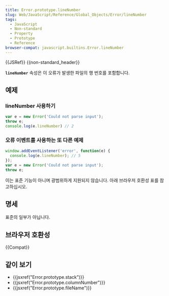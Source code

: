 ```yaml
---
title: Error.prototype.lineNumber
slug: Web/JavaScript/Reference/Global_Objects/Error/lineNumber
tags:
  - JavaScript
  - Non-standard
  - Property
  - Prototype
  - Reference
browser-compat: javascript.builtins.Error.lineNumber
---
```

{{JSRef}} {{non-standard_header}}

**`lineNumber`** 속성은 이 오류가 발생한 파일의 행 번호를 포함합니다.

## 예제

### lineNumber 사용하기

```js
var e = new Error('Could not parse input');
throw e;
console.log(e.lineNumber) // 2
```

### 오류 이벤트를 사용하는 또 다른 예제

```js
window.addEventListener('error', function(e) {
  console.log(e.lineNumber); // 5
});
var e = new Error('Could not parse input');
throw e;
```

이는 표준 기능이 아니며 광범위하게 지원되지 않습니다. 아래 브라우저 호환성 표를 참고하십시오.

## 명세

표준의 일부가 아닙니다.

## 브라우저 호환성

{{Compat}}

## 같이 보기

- {{jsxref("Error.prototype.stack")}}
- {{jsxref("Error.prototype.columnNumber")}}
- {{jsxref("Error.prototype.fileName")}}

